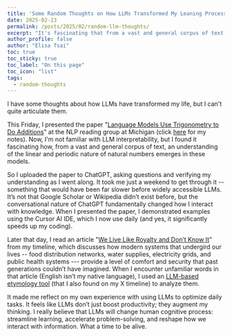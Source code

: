 ```yaml
---
title: 'Some Random Thoughts on How LLMs Transformed My Leaning Process'
date: 2025-02-23
permalink: /posts/2025/02/random-llm-thoughts/
excerpt: "It's fascinating that from a vast and general corpus of text, an understanding of the linear and periodic nature of natural numbers emerges in these models. "
author_profile: false
author: "Elisa Tsai"
toc: true
toc_sticky: true
toc_label: "On this page"
toc_icon: "list"
tags:
  - random-thoughts
---
```


I have some thoughts about how LLMs have transformed my life, but I can't quite articulate them.

This Friday, I presented the paper "[Language Models Use Trigonometry to Do Additions](https://arxiv.org/abs/2502.00873)" at the NLP reading group at Michigan (click [here](https://github.com/eltsai/LLM-addition/blob/main/elisa_notebook.ipynb) for my notes). Now, I'm not familiar with LLM interpretability, but I found it fascinating how, from a vast and general corpus of text, an understanding of the linear and periodic nature of natural numbers emerges in these models.

So I uploaded the paper to ChatGPT, asking questions and verifying my understanding as I went along. It took me just a weekend to get through it -- something that would have been far slower before widely accessible LLMs. It’s not that Google Scholar or Wikipedia didn’t exist before, but the conversational nature of ChatGPT fundamentally changed how I interact with knowledge. When I presented the paper, I demonstrated examples using the Cursor AI IDE, which I now use daily (and yes, it significantly speeds up my coding).

Later that day, I read an article "[We Live Like Royalty and Don’t Know It](https://www.thenewatlantis.com/publications/we-live-like-royalty-and-dont-know-it)" from my timeline, which discusses how modern systems that undergird our lives -- food distribution networks, water supplies, electricity grids, and public health systems --- provide a level of comfort and security that past generations couldn’t have imagined. When I encounter unfamiliar words in that article (English isn’t my native language), I used an [LLM-based etymology tool](https://deconstructor.ayush.digital/) (that I also found on my X timeline) to analyze them.

It made me reflect on my own experience with using LLMs to optimize daily tasks. It feels like LLMs don’t just boost productivity; they augment my thinking. I really believe that LLMs will change human cognitive process: streamline learning, accelerate problem-solving, and reshape how we interact with information. What a time to be alive.